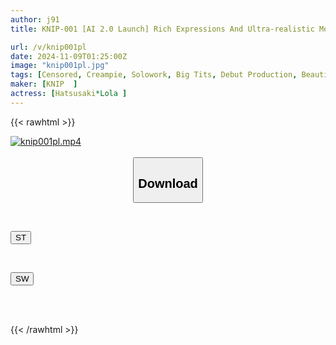 ```yaml
---
author: j91
title: KNIP-001 [AI 2.0 Launch] Rich Expressions And Ultra-realistic Movements That Surpass Conventional Generative AI Models. Created Using Cutting-edge Technology (Miss CI○ITAI 2025 Grand Prix, Sensitive Constitution That Makes Her Ejaculate Quickly, And Falls In Love With Men She Has Sex With Once) Hatsusaki*Lola Debut

url: /v/knip001pl
date: 2024-11-09T01:25:00Z
image: "knip001pl.jpg"
tags: [Censored, Creampie, Solowork, Big Tits, Debut Production, Beautiful Girl	]
maker: [KNIP  ]
actress: [Hatsusaki*Lola ]
---
```



{{< rawhtml >}}

<div class="video" data-videoid="8W4ZB0g3k4soVRW">
    <a href="javascript:;">
        <img src="/v/knip001pl/knip001pl.jpg" width="WIDTH" height="HEIGHT" alt="knip001pl.mp4" loading="lazy">
    </a>
</div>

<script type="text/javascript" src="https://j91.asia/asset/on-demand-st.js"></script>

<br>
  <link rel="stylesheet" href="https://j91.asia/asset/bs5.css">
  
  <center>
  <button class="btn btn-primary" type="button" data-bs-toggle="collapse" data-bs-target=".multi-collapse" aria-expanded="false" aria-controls="multiCollapseExample1 multiCollapseExample2"><h2>Download</h2></button></center>
</p>
<div class="row">
  <div class="col">
    <div class="collapse multi-collapse" id="multiCollapseExample1">
      <div class="card card-body">
	      	      <br>
<div class="buttons">  
<p><a href="/v/knip001pl/st.html" target="_blank"><button class="btn-hover color-3"><i class="fa fa-download"></i> ST</button></a></p></div>
    </div>
  </div>
</div>
  <div class="col">
    <div class="collapse multi-collapse" id="multiCollapseExample2">
      <div class="card card-body">
	      <br>
<div class="buttons">
<p><a href="/v/knip001pl/sw.html" target="_blank"><button class="btn-hover color-2"><i class="fa fa-download"></i> SW</button></a></p></div>
<br><br>
      </div>
    </div>
  </div>
</div>

{{< /rawhtml >}}